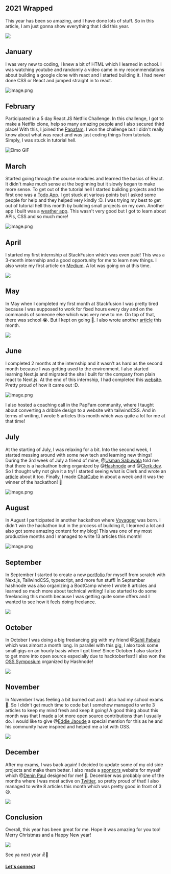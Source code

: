 ## 2021 Wrapped

This year has been so amazing, and I have done lots of stuff. So in this article, I am just gonna show everything that I did this year.

![](https://media0.giphy.com/media/3o6wrgQPwbYWY8hwze/giphy.gif)

## January

I was very new to coding, I knew a bit of HTML which I learned in school. I was watching youtube and randomly a video came in my recommendations about building a google clone with react and I started building it. I had never done CSS or React and jumped straight in to react.

![image.png](https://cdn.hashnode.com/res/hashnode/image/upload/v1640329719514/6KFGdlq-Q.png)

## February

Participated in a 5 day React.JS Netflix Challenge. In this challenge, I got to make a Netflix clone, help so many amazing people and I also secured third place! With this, I joined the [Papafam](https://www.papareact.com/). I won the challenge but I didn't really know about what was react and was just coding things from tutorials. Simply, I was stuck in tutorial hell.

![Elmo GIF](https://c.tenor.com/HC2Sa7-gBIoAAAAM/fire-eyes.gif)

## March
Started going through the course modules and learned the basics of React. It didn't make much sense at the beginning but it slowly began to make more sense. To get out of the tutorial hell I started building projects and the first one was a [Todo App](https://avneeshtodo.netlify.app/). I got stuck at various points but I asked some people for help and they helped very kindly :D. I was trying my best to get out of tutorial hell this month by building small projects on my own. Another app I built was a  [weather app](https://avneesh-weather-app.netlify.app/). This wasn't very good but I got to learn about APIs, CSS and so much more!


![image.png](https://cdn.hashnode.com/res/hashnode/image/upload/v1640347174641/mRHtpUmeS.png)


## April
I started my first internship at StackFusion which was even paid! This was a 3-month internship and a good opportunity for me to learn new things. I also wrote my first article on  [Medium](https://medium.com/sonny-sangha/how-to-build-google-sign-in-with-firebase-in-react-with-react-firebase-hooks-c327c80db25d). A lot was going on at this time.

![](https://c.tenor.com/xKUEjR8XMm4AAAAM/walter-crazy.gif)

## May

In May when I completed my first month at Stackfusion I was pretty tired because I was supposed to work for fixed hours every day and on the commands of someone else which was very new to me. On top of that, there was school 😭. But I kept on going 💪. I also wrote another [article](https://medium.com/geekculture/git-and-github-crash-course-b44f4885ff66) this month.

![](https://c.tenor.com/_tT0mRfm0t8AAAAM/embarrassed-sad.gif)

## June

I completed 2 months at the internship and it wasn't as hard as the second month because I was getting used to the environment. I also started learning Next.js and migrated the site I built for the company from plain react to Next.js. At the end of this internship, I had completed this [website](https://nextjs-dashboard-kotak.vercel.app/home). Pretty proud of how it came out :D.

![image.png](https://cdn.hashnode.com/res/hashnode/image/upload/v1640350844362/OKU25hXbF.png)

I also hosted a coaching call in the PapFam community, where I taught about converting a dribble design to a website with tailwindCSS. And in terms of writing, I wrote 5 articles this month which was quite a lot for me at that time!

## July
At the starting of July, I was relaxing for a bit. Into the second week, I started messing around with some new tech and learning new things! During the 3rd week of July a friend of mine, @[Usman Sabuwala](@usmanwrites) told me that there is a hackathon being organized by @[Hashnode](@hashnode) and @[Clerk.dev](@clerk). So I thought why not give it a try! I started seeing what is Clerk and wrote an [article](https://blog.avneesh.tech/mastering-clerk-authentication-with-the-nextjs-standard-setup) about it too. Finally, I made  [ChatCube](https://blog.avneesh.tech/how-i-built-chatcube-with-nextjs-tailwindcss-clerk-and-firebase-and-a-walkthrough-of-the-app) in about a week and it was the winner of the hackathon! 🎉


![image.png](https://cdn.hashnode.com/res/hashnode/image/upload/v1640351914338/QCc8a3Ylg.png)


## August

In August I participated in another hackathon where [Voyagger](https://blog.avneesh.tech/introducing-voyagger-connecting-people-changing-lives) was born. I didn't win the hackathon but in the process of building it, I learned a lot and also got some amazing content for my blog! This was one of my most productive months and I managed to write 13 articles this month!

![image.png](https://cdn.hashnode.com/res/hashnode/image/upload/v1640352885692/IEp2N3E1X.png)

## September

In September I started to create a new [portfolio ](https://www.avneesh.tech/) for myself from scratch with Next.js, TailwindCSS, typescript, and more fun stuff! In September hashnode was also organizing a BootCamp where I wrote 8 articles and learned so much more about technical writing! I also started to do some freelancing this month because I was getting quite some offers and I wanted to see how it feels doing freelance.

![](https://cdn.dribbble.com/users/1282416/screenshots/2857106/media/d28ab6a43314785c26f2053903ee43cd.gif)

## October
In October I was doing a big freelancing gig with my friend @[Sahil Pabale](@sahilpabale) which was almost a month long. In parallel with this gig, I also took some small gigs on an hourly basis when I got time! Since October I also started to get more into open source especially due to hacktoberfest! I also won the [OSS Symposium](https://townhall.hashnode.com/oss-grant-badge-winners)  organized by Hashnode!

![](https://cdn.dribbble.com/users/730703/screenshots/4624912/media/28b0b1bca891fcc3de540aa757f300a2.gif)


## November

In November I was feeling a bit burned out and I also had my school exams 😬. So I didn't get much time to code but I somehow managed to write 3 articles to keep my mind fresh and keep it going! A good thing about this month was that I made a lot more open source contributions than I usually do. I would like to give @[Eddie Jaoude](@eddiejaoude) a special mention for this as he and his community have inspired and helped me a lot with OSS.

![](https://media2.giphy.com/media/so0ZNegFGWA7e/giphy.gif)

## December

After my exams, I was back again! I decided to update some of my old side projects and make them better. I also made a [sponsors ](https://sponsor.avneesh.tech/) website for myself which @[Denin Paul](@deninpaul) designed for me! 🤯. December was probably one of the months where I was most active on [Twitter](https://twitter.com/avneesh0612), so pretty proud of that! I also managed to write 8 articles this month which was pretty good in front of 3 😆.

![](https://media1.giphy.com/media/82l4DoL7zINwWjcI1j/giphy.gif)

## Conclusion

Overall, this year has been great for me. Hope it was amazing for you too! Merry Christmas and a Happy New year!

![](https://c.tenor.com/0PiXuGtqd5cAAAAC/merry-christmas-and-happy-new-year.gif)


 See ya next year ✌️🎉


[**Let's connect**](https://links.avneesh.tech/)


